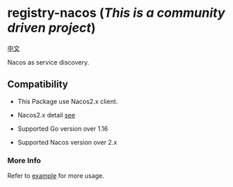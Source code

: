 # registry-nacos (*This is a community driven project*)

[中文](https://github.com/kitex-contrib/registry-nacos/blob/main/v2/README_CN.md)

Nacos as service discovery.

## Compatibility

- This Package use Nacos2.x client.

- Nacos2.x detail [see](https://nacos.io/en-us/docs/v2/upgrading/2.0.0-compatibility.html)

- Supported Go version over 1.16

- Supported Nacos version over 2.x

### More Info

Refer to [example](example) for more usage.
